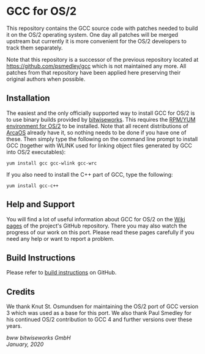 GCC for OS/2
============

This repository contains the GCC source code with patches needed to build it on
the OS/2 operating system. One day all patches will be merged upstream but
currently it is more convenient for the OS/2 developers to track them
separately.

Note that this repository is a successor of the previous repository located at
<https://github.com/psmedley/gcc> which is not maintained any more. All patches
from that repository have been applied here preserving their original authors
when possible.

Installation
------------

The easiest and the only officially supported way to install GCC for OS/2 is to
use binary builds provided by [bitwiseworks](https://www.bitwiseworks.com/).
This requires the [RPM/YUM environment for
OS/2](http://trac.netlabs.org/rpm/wiki) to be installed. Note that all recent
distributions of [ArcaOS](https://www.arcanoae.com/arcaos/) already have it, so
nothing needs to be done if you have one of these. Then simply type the
following on the command line prompt to install GCC (together with WLINK used
for linking object files generated by GCC into OS/2 executables):

~~~~~~~~~~~~~~~~~~~~~~~~~~~~~~~~~~~~~~~~~~~~~~~~~~~~~~~~~~~~~~~~~~~~~~~~~~~~~~~~
yum install gcc gcc-wlink gcc-wrc
~~~~~~~~~~~~~~~~~~~~~~~~~~~~~~~~~~~~~~~~~~~~~~~~~~~~~~~~~~~~~~~~~~~~~~~~~~~~~~~~

If you also need to install the C++ part of GCC, type the following:

~~~~~~~~~~~~~~~~~~~~~~~~~~~~~~~~~~~~~~~~~~~~~~~~~~~~~~~~~~~~~~~~~~~~~~~~~~~~~~~~
yum install gcc-c++
~~~~~~~~~~~~~~~~~~~~~~~~~~~~~~~~~~~~~~~~~~~~~~~~~~~~~~~~~~~~~~~~~~~~~~~~~~~~~~~~

Help and Support
----------------

You will find a lot of useful information about GCC for OS/2 on the [Wiki
pages](https://github.com/bitwiseworks/gcc-os2/wiki) of the project's  GitHub
repository. There you may also watch the progress of our work on this port.
Please read these pages carefully if you need any help or want to report a
problem.

Build Instructions
------------------

Please refer to [build
instructions](https://github.com/bitwiseworks/gcc-os2/wiki/Developers#building-gcc)
on GitHub.

Credits
-------

We thank Knut St. Osmundsen for maintaining the OS/2 port of GCC version 3 which
was used as a base for this port. We also thank Paul Smedley for his continued
OS/2 contribution to GCC 4 and further versions over these years.

*bww bitwiseworks GmbH*  
*January, 2020*
